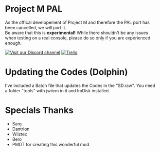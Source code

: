 # Project M PAL
As the offical developement of Project M and therefore the PAL port has been cancelled, we will port it.  
Be aware that this is **experimental!** While there shouldn't be any issues when testing on a real console, please do so only if you are experienced enough.

[![Visit our Discord channel](https://i.imgur.com/uBnGtnG.png)](https://discord.gg/BAUU4Vu)
[![Trello](https://i.imgur.com/TkvMxNu.png)](https://trello.com/b/RwzE5pmZ/pm-pal)

# Updating the Codes (Dolphin)
I've included a Batch file that updates the Codes in the "SD.raw". You need a folder "tools" with jwiicm in it and ImDisk installed.

# Specials Thanks
- Sarg
- Dantrion
- Wiiztec
- Bero
- PMDT for creating this wonderful mod
